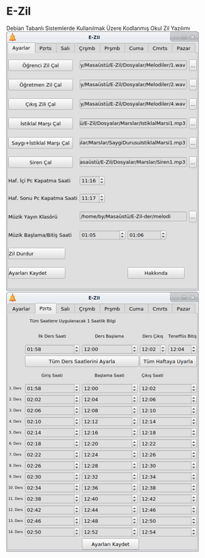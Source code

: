 # E-Zil
Debian Tabanlı Sistemlerde Kullanılmak Üzere Kodlanmış Okul Zil Yazılımı
![E-Zil](https://github.com/bayramkarahan/E-Zil/blob/main/zilayar.png)
![E-Zil](https://github.com/bayramkarahan/E-Zil/blob/main/zilpazartesi.png)
